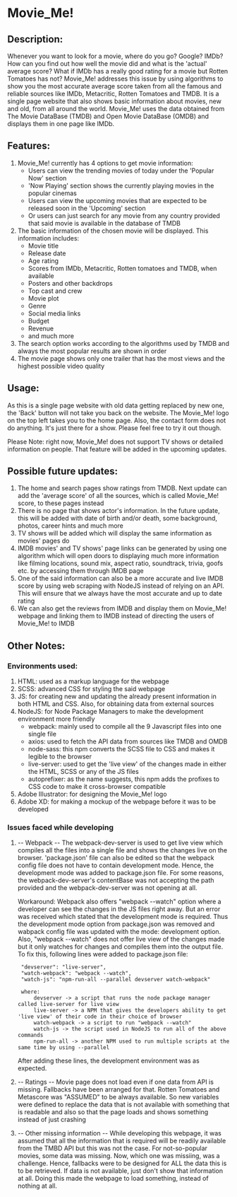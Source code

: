 # Movie_Me!

## Description: ##
Whenever you want to look for a movie, where do you go? Google? IMDb? How can you find out how well the movie did and what is the 'actual' average score? What if IMDb has a really good rating for a movie but Rotten Tomatoes has not? Movie_Me! addresses this issue by using algorithms to show you the most accurate average score taken from all the famous and reliable sources like IMDb, Metacritic, Rotten Tomatoes and TMDB. It is a single page website that also shows basic information about movies, new and old, from all around the world. Movie_Me! uses the data obtained from The Movie DataBase (TMDB) and Open Movie DataBase (OMDB) and displays them in one page like IMDb.

## Features: ##
1. Movie_Me! currently has 4 options to get movie information:
    * Users can view the trending movies of today under the 'Popular Now' section
    * 'Now Playing' section shows the currently playing movies in the popular cinemas
    * Users can view the upcoming movies that are expected to be released soon in the 'Upcoming' section
    * Or users can just search for any movie from any country provided that said movie is available in the database of TMDB
2. The basic information of the chosen movie will be displayed. This information includes:
    * Movie title
    * Release date
    * Age rating
    * Scores from IMDb, Metacritic, Rotten tomatoes and TMDB, when available
    * Posters and other backdrops
    * Top cast and crew
    * Movie plot
    * Genre
    * Social media links
    * Budget 
    * Revenue
    * and much more
3. The search option works according to the algorithms used by TMDB and always the most popular results are shown in order
4. The movie page shows only one trailer that has the most views and the highest possible video quality

## Usage: ##
As this is a single page website with old data getting replaced by new one, the 'Back' button will not take you back on the website. The Movie_Me! logo on the top left takes you to the home page. Also, the contact form does not do anything. It's just there for a show. Please feel free to try it out though.

Please Note: right now, Movie_Me! does not support TV shows or detailed information on people. That feature will be added in the upcoming updates.

## Possible future updates: ##
1. The home and search pages show ratings from TMDB. Next update can add the 'average score' of all the sources, which is called Movie_Me! score, to these pages instead
2. There is no page that shows actor's information. In the future update, this will be added with date of birth and/or death, some background, photos, career hints and much more
3. TV shows will be added which will display the same information as movies' pages do
4. IMDB movies' and TV shows' page links can be generated by using one algorithm which will open doors to displaying much more information like filming locations, sound mix, aspect ratio, soundtrack, trivia, goofs etc. by accessing them through IMDB page
5. One of the said information can also be a more accurate and live IMDB score by using web scraping with NodeJS instead of relying on an API. This will ensure that we always have the most accurate and up to date rating
6. We can also get the reviews from IMDB and display them on Movie_Me! webpage and linking them to IMDB instead of directing the users of Movie_Me! to IMDB


## Other Notes: ##

### Environments used: ###

1. HTML: used as a markup language for the webpage
2. SCSS: advanced CSS for styling the said webpage
3. JS: for creating new and updating the already present information in both HTML and CSS. Also, for obtaining data from external sources
4. NodeJS: for Node Package Managers to make the development environment more friendly
    * webpack: mainly used to compile all the 9 Javascript files into one single file
    * axios: used to fetch the API data from sources like TMDB and OMDB
    * node-sass: this npm converts the SCSS file to CSS and makes it legible to the browser
    * live-server: used to get the 'live view' of the changes made in either the HTML, SCSS or any of the JS files
    * autoprefixer: as the name suggests, this npm adds the profixes to CSS code to make it cross-browser compatible
5. Adobe Illustrator: for designing the Movie_Me! logo
6. Adobe XD: for making a mockup of the webpage before it was to be developed

### Issues faced while developing ###

1. -- Webpack --
    The webpack-dev-server is used to get live view which compiles all the files into a single file and shows the changes live on the browser. 'package.json' file can also be edited so that the webpack config file does not have to contain development mode. Hence, the development mode was added to package.json file. For some reasons, the webpack-dev-server's contentBase was not accepting the path provided and the webpack-dev-server was not opening at all. 

    Workaround: Webpack also offers "webpack --watch" option where a developer can see the changes in the JS files right away. But an error was received which stated that the development mode is required. Thus the development mode option from package.json was removed and wabpack config file was updated with the mode: development option. Also, "webpack --watch" does not offer live view of the changes made but it only watches for changes and compiles them into the output file.
    To fix this, following lines were added to package.json file:

        "devserver": "live-server",
        "watch-webpack": "webpack --watch",
        "watch-js": "npm-run-all --parallel devserver watch-webpack"

        where:
            devserver -> a script that runs the node package manager called live-server for live view
            live-server -> a NPM that gives the developers ability to get 'live view' of their code in their choice of browser
            watch-webpack -> a script to run "webpack --watch"
            watch-js -> the script used in NodeJS to run all of the above commands
            npm-run-all -> another NPM used to run multiple scripts at the same time by using --parallel

    After adding these lines, the development environment was as expected.

2. -- Ratings --
    Movie page does not load even if one data from API is missing. Fallbacks have been arranged for that. Rotten Tomatoes and Metascore was "ASSUMED" to be always available. So new variables were defined to replace the data that is not available with something that is readable and also so that the page loads and shows something instead of just crashing

3. -- Other missing information --
    While developing this webpage, it was assumed that all the information that is required will be readily available from the TMBD API but this was not the case. For not-so-popular movies, some data was missing. Now, which one was missiing, was a challenge. Hence, fallbacks were to be designed for ALL the data this is to be retrieved. If data is not available, just don't show that information at all. Doing this made the webpage to load something, instead of nothing at all.

